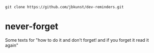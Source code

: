 `git clone https://github.com/jbkunst/dev-reminders.git`

# never-forget

Some texts for "how to do it and don't forget! and if you forget it read it again"
